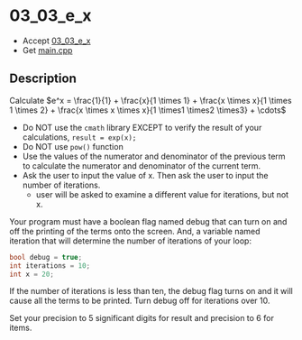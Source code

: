 # 03_03_e_x

- Accept [03_03_e_x](https://classroom.github.com/a/_UtzzqqV)
- Get [main.cpp](main.cpp)

## Description

Calculate $e^x = \frac{1}{1} + \frac{x}{1 \times 1} + \frac{x \times x}{1 \times 1 \times 2} + \frac{x \times x \times x}{1 \times1 \times2 \times3} + \cdots$

- Do NOT use the `cmath` library EXCEPT to verify the result of your calculations, `result = exp(x);`
- Do NOT use `pow()` function
- Use the values of the numerator and denominator of the previous term to calculate the numerator and denominator of the current term.
- Ask the user to input the value of x. Then ask the user to input the number of iterations.
    - user will be asked to examine a different value for iterations, but not x.


Your program must have a boolean flag named debug that can turn on and off the printing of the terms onto the screen. And, a variable named iteration that will determine the number of iterations of your loop: 

```c++
bool debug = true;
int iterations = 10;
int x = 20;
```

If the number of iterations is less than ten, the debug flag turns on and it will cause all the terms to be printed. Turn debug off for iterations over 10.

Set your precision to 5 significant digits for result and precision to 6 for items.
